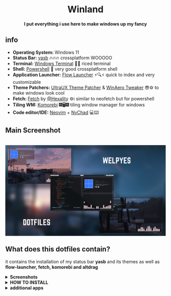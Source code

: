 <h1 align="center">Winland
<br><h4 align="center">I put everything i use here to make windows up my fancy<br>


## info
- **Operating System:** Windows 11
- **Status Bar:** [yasb](https://github.com/da-rth/yasb) 🔥🔥🔥 crossplatform WOOOOO
- **Terminal:** [Windows Terminal](https://github.com/microsoft/terminal) 🍚🍚 riced terminal 
- **Shell:** [Powershell](https://github.com/PowerShell/PowerShell) 🐚 very good crossplatform shell 
- **Application Launcher:** [Flow Launcher](https://github.com/Flow-Launcher/Flow.Launcher) ⚡🔍⚡ quick to index and very customizable 
- **Theme Patchers:** [UltraUX Theme Patcher](https://mhoefs.eu/software_uxtheme.php?ref=syssel&lang=en) & [WinAero Tweaker](https://winaero.com/downloads/winaerotweaker.zip) 😎⚙️ to make windows look cool 
- **Fetch:** [Fetch](https://github.com/Hexality/fetch) by [@Hexality](https://github.com/Hexality) ⚙️ℹ️ similar to neofetch but for powershell
- **Tiling WM:** [Komorebi](https://github.com/LGUG2Z/komorebi) 🎆🖥️🎆 tiling window manager for windows
- **Code editor/IDE:** [Neovim](https://github.com/neovim/neovim) + [NvChad](https://github.com/NvChad/NvChad) 💻⌨️

## Main Screenshot
<br><img width="800-" align="center" src="https://github.com/Welpyes/dotfiles-resource/blob/main/5.png">

## What does this dotfiles contain?
it contains the installation of my status bar **yasb** and its themes as well as **flow-launcher, fetch, komorebi and altdrag**

<details>
<summary><b>Screenshots<b></summary>

**click the links**
<br>themes:
- [**Simple**](https://github.com/Welpyes/dotfiles-resource/blob/main/1.png)
- [**Black & White**](https://github.com/Welpyes/dotfiles-resource/blob/main/2.png)
- [**Late Night**](https://github.com/Welpyes/dotfiles-resource/blob/main/3.png)
- [**Day Dream**](https://github.com/Welpyes/dotfiles-resource/blob/main/4.png)

</details>

<details>
<summary><b>HOW TO INSTALL</b></summary>

#### you NEED to have the latest [Powershell](https://github.com/PowerShell/PowerShell) for this install to work

Run this command on an elevated Powershell tab
```
Set-ExecutionPolicy -ExecutionPolicy RemoteSigned -Scope CurrentUser
```
Then run this on a normal one
```
irm https://raw.githubusercontent.com/Welpyes/Welpyes-Dotfiles/main/install.ps1 | iex
```

</details>

<details>
<summary><b>additional apps</b></summary>

  apps that i feel like doesnt belong from anything above
- [altsnap](https://github.com/RamonUnch/AltSnap) ▪ Window manipulation using the alt key
- [quick look](https://github.com/QL-Win/QuickLook) ▪ Brings Quicklook to Windows from MacOs
- [vencord](https://vencord.dev/) ▪ Cutest Discord Client -w-
- [greenshot](https://github.com/greenshot/greenshot) ▪ Screenshotting application
- [Yt Music](https://github.com/th-ch/youtube-music) ▪ A YT music client with a bunch of plugins

</details>

